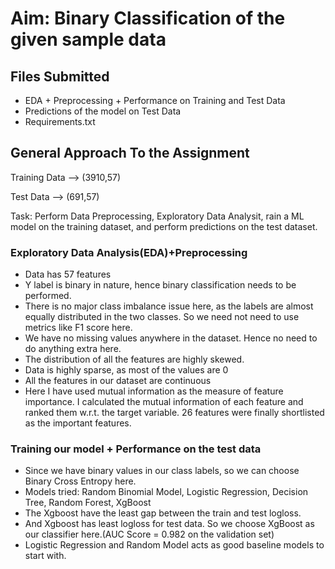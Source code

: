 # Aim: Binary Classification of the given sample data
## Files Submitted
* EDA + Preprocessing + Performance on Training and Test Data
* Predictions of the model on Test Data
* Requirements.txt

## General Approach To the Assignment

Training Data --> (3910,57)

Test Data --> (691,57)

Task: Perform Data Preprocessing, Exploratory Data Analysit, rain a  ML model on the training dataset, and perform predictions on the test dataset.

### Exploratory Data Analysis(EDA)+Preprocessing

* Data has 57 features
* Y label is binary in nature, hence binary classification needs to be performed.
* There is no major class imbalance issue here, as the labels are almost equally distributed in the two classes. So we need not need to use metrics like F1 score here.
* We have no missing values anywhere in the dataset. Hence no need to do anything extra here.
* The distribution of all the features are highly skewed.
* Data is highly sparse, as most of the values are 0
* All the features in our dataset are continuous
* Here I have used mutual information as the measure of feature importance. I calculated the mutual information of each feature and ranked them w.r.t. the target variable. 26 features were finally shortlisted as the important features.

### Training our model + Performance on the test data

* Since we have binary values in our class labels, so we can choose Binary Cross Entropy here.
* Models tried: Random Binomial Model, Logistic Regression, Decision Tree, Random Forest, XgBoost
* The Xgboost have the least gap between the train and test logloss.
* And Xgboost has least logloss for test data. So we choose XgBoost as our classifier here.(AUC Score = 0.982 on the validation set)
* Logistic Regression and Random Model acts as good baseline models to start with.


